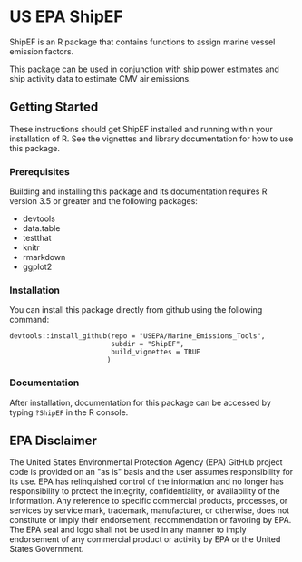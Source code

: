 # US EPA ShipEF

ShipEF is an R package that contains functions to assign marine vessel emission factors.

This package can be used in conjunction with [ship power estimates](../ShipPowerModel) and ship activity data to estimate CMV air emissions.

## Getting Started

These instructions should get ShipEF installed and running within your installation of R. See the vignettes and library documentation for how to use this package.

### Prerequisites

Building and installing this package and its documentation requires R version 3.5 or greater and the following packages:

* devtools
* data.table
* testthat
* knitr
* rmarkdown
* ggplot2

### Installation

You can install this package directly from github using the following command:

```
devtools::install_github(repo = "USEPA/Marine_Emissions_Tools",
                         subdir = "ShipEF",
                         build_vignettes = TRUE
                        )
```

### Documentation

After installation, documentation for this package can be accessed by typing `?ShipEF` in the R console.

## EPA Disclaimer

The United States Environmental Protection Agency (EPA) GitHub project code is provided on an "as is" basis and the user assumes responsibility for its use. EPA has relinquished control of the information and no longer has responsibility to protect the integrity, confidentiality, or availability of the information. Any reference to specific commercial products, processes, or services by service mark, trademark, manufacturer, or otherwise, does not constitute or imply their endorsement, recommendation or favoring by EPA. The EPA seal and logo shall not be used in any manner to imply endorsement of any commercial product or activity by EPA or the United States Government.
